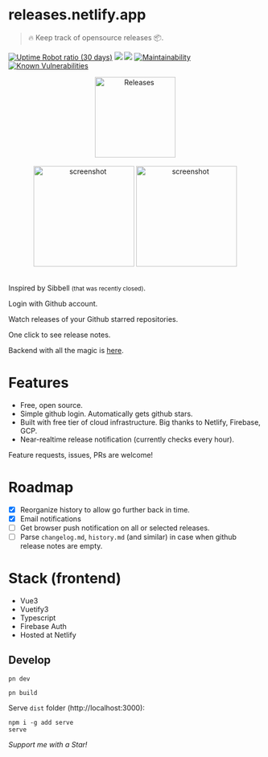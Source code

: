 # releases.netlify.app

> 🔥 Keep track of opensource releases 📦.

[![Uptime Robot ratio (30 days)](https://img.shields.io/uptimerobot/ratio/m780525367-7efd11da78ed3262679d967a.svg?style=flat-square)](https://stats.uptimerobot.com/LvXvNC2j5)
[![](https://img.shields.io/badge/code_style-prettier-ff69b4.svg?style=flat-square)](https://github.com/prettier/prettier)
[![](https://img.shields.io/badge/license-MIT-blue.svg?style=flat-square)](LICENSE)
[![Maintainability](https://api.codeclimate.com/v1/badges/864acacfc0e17f7531bc/maintainability)](https://codeclimate.com/github/kirillgroshkov/kg-releases/maintainability)
[![Known Vulnerabilities](https://snyk.io/test/github/kirillgroshkov/kg-releases/badge.svg)](https://snyk.io/test/github/kirillgroshkov/kg-releases)

<div align="center">
    <img width="160" src="https://releases.netlify.app/static/img/logo1.png" alt="Releases">
    <br>
    <br>
    <img width="200" src="https://releases.netlify.app/static/img/screen/screen1.png" alt="screenshot">
    <img width="200" src="https://releases.netlify.app/static/img/screen/screen2.png" alt="screenshot">
    <br>
    <br>
</div>

Inspired by Sibbell <small>(that was recently closed)</small>.

Login with Github account.

Watch releases of your Github starred repositories.

One click to see release notes.

Backend with all the magic is [here](https://github.com/kirillgroshkov/kg-backend3).

# Features

- Free, open source.
- Simple github login. Automatically gets github stars.
- Built with free tier of cloud infrastructure. Big thanks to Netlify, Firebase, GCP.
- Near-realtime release notification (currently checks every hour).

Feature requests, issues, PRs are welcome!

# Roadmap

- [x] Reorganize history to allow go further back in time.
- [x] Email notifications
- [ ] Get browser push notification on all or selected releases.
- [ ] Parse `changelog.md`, `history.md` (and similar) in case when github release notes are empty.

# Stack (frontend)

- Vue3
- Vuetify3
- Typescript
- Firebase Auth
- Hosted at Netlify

## Develop

    pn dev

    pn build

Serve `dist` folder (http://localhost:3000):

    npm i -g add serve
    serve

_Support me with a Star!_
